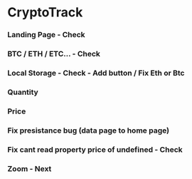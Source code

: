 # CryptoTrack

### Landing Page - Check

### BTC / ETH / ETC... - Check

### Local Storage - Check - Add button / Fix Eth or Btc

### Quantity

### Price

### Fix presistance bug (data page to home page)

### Fix cant read property price of undefined - Check

### Zoom - Next
